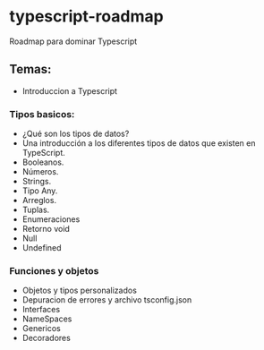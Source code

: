 # typescript-roadmap
Roadmap para dominar Typescript

## Temas:

- Introduccion a Typescript
### Tipos basicos:
- ¿Qué son los tipos de datos?
- Una introducción a los diferentes tipos de datos que existen en TypeScript.
- Booleanos.
- Números.
- Strings.
- Tipo Any.
- Arreglos.
- Tuplas.
- Enumeraciones
- Retorno void
- Null
- Undefined
### Funciones y objetos
- Objetos y tipos personalizados
- Depuracion de errores y archivo tsconfig.json
- Interfaces
- NameSpaces
- Genericos
- Decoradores
